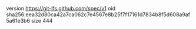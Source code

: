 version https://git-lfs.github.com/spec/v1
oid sha256:eea32d80ca42a7ca062c7e4567e8b25f7f17161d7834b8f5d608a9af5a61e3b6
size 444
